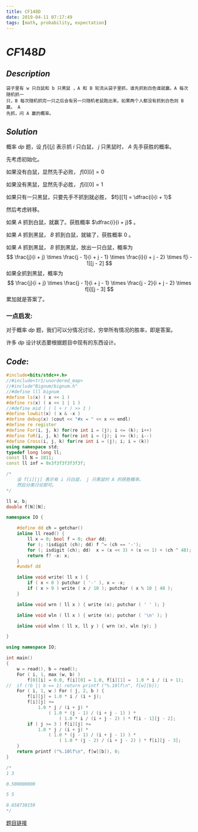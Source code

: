 ```yaml
---
title: CF148D
date: 2019-04-11 07:17:49
tags: [math, probability, expectation]
---
```


# $CF148D$



## $Description$

```
袋子里有 w 只白鼠和 b 只黑鼠 ，A 和 B 轮流从袋子里抓，谁先抓到白色谁就赢。A 每次随机抓一
只，B 每次随机抓完一只之后会有另一只随机老鼠跑出来。如果两个人都没有抓到白色则 B 赢。 A 
先抓，问 A 赢的概率。
```



## $Solution$

概率 $dp$ 题，设 $f[i][j]$ 表示抓 $i$ 只白鼠， $j$ 只黑鼠时， $A$ 先手获胜的概率。

先考虑初始化。

如果没有白鼠，显然先手必败， $f[0][i] = 0$ 

如果没有黑鼠，显然先手必胜， $f[i][0] = 1$ 

如果只有一只黑鼠，只要先手不抓到就必胜， $f[i][1] = \dfrac{i}{i + 1}$

然后考虑转移。

如果 $A$ 抓到白鼠，就赢了。获胜概率 $\dfrac{i}{i + j}$ 。

如果 $A$ 抓到黑鼠， $B$ 抓到白鼠，就输了，获胜概率 $0$ 。

如果 $A$ 抓到黑鼠， $B$ 抓到黑鼠，放出一只白鼠，概率为 
$$
\frac{j}{i + j} \times \frac{j - 1}{i + j - 1} \times \frac{i}{i + j - 2} \times f[i - 1][j - 2]
$$
如果全抓到黑鼠，概率为
$$
\frac{j}{i + j} \times \frac{j - 1}{i + j - 1} \times \frac{j - 2}{i + j - 2} \times f[i][j - 3]
$$
累加就是答案了。



### 一点启发:

对于概率 $dp$ 题，我们可以分情况讨论，穷举所有情况的胜率，即是答案。

许多 $dp$ 设计状态要根据题目中现有的东西设计。



## $Code:$

```cpp
#include<bits/stdc++.h>
//#include<tr1/unordered_map>
//#include"Bignum/bignum.h"
//#define lll bignum
#define ls(x) ( x << 1 )
#define rs(x) ( x << 1 | 1 )
//#define mid ( ( l + r ) >> 1 )
#define lowbit(x) ( x & -x )
#define debug(x) (cout << "#x = " << x << endl)
#define re register
#define For(i, j, k) for(re int i = (j); i <= (k); i++)
#define foR(i, j, k) for(re int i = (j); i >= (k); i--)
#define Cross(i, j, k) for(re int i = (j); i; i = (k))
using namespace std;
typedef long long ll;
const ll N = 1011;
const ll inf = 0x3f3f3f3f3f3f;

/*
	设 f[i][j] 表示有 i 只白鼠， j 只黑鼠时 A 的获胜概率。
	然后分类讨论即可。 
*/

ll w, b;
double f[N][N];

namespace IO {

	#define dd ch = getchar()
	inline ll read() {
		ll x = 0; bool f = 0; char dd;
		for (; !isdigit (ch); dd) f ^= (ch == '-');
		for (; isdigit (ch); dd)  x = (x << 3) + (x << 1) + (ch ^ 48);
		return f? -x: x;
	}
	#undef dd

	inline void write( ll x ) {
		if ( x < 0 ) putchar ( '-' ), x = -x;
		if ( x > 9 ) write ( x / 10 ); putchar ( x % 10 | 48 );
	}

	inline void wrn ( ll x ) { write (x); putchar ( ' ' ); }

	inline void wln ( ll x ) { write (x); putchar ( '\n' ); }

	inline void wlnn ( ll x, ll y ) { wrn (x), wln (y); }

}

using namespace IO;

int main()
{
	w = read(), b = read();
	For ( i, 1, max (w, b) ) 
		f[0][i] = 0.0, f[i][0] = 1.0, f[i][1] =  1.0 * i / (i + 1);
//	if (!b || b == 1) return printf ("%.10lf\n", f[w][b]);
	For ( i, 1, w ) For ( j, 2, b ) {
		f[i][j] = 1.0 * i / (i + j);
		f[i][j] += 
			1.0 * j / (i + j) * 
				( 1.0 * (j - 1) / (i + j - 1) ) * 
					( 1.0 * i / (i + j - 2) ) * f[i - 1][j - 2];
		if ( j >= 3 ) f[i][j] += 
			1.0 * j / (i + j) * 
				( 1.0 * (j - 1) / (i + j - 1) ) * 
					( 1.0 * (j - 2) / (i + j - 2) ) * f[i][j - 3];
	}
	return printf ("%.10lf\n", f[w][b]), 0;
}

/*
1 3

0.500000000

5 5

0.658730159
*/

```

[题目链接](<http://codeforces.com/problemset/problem/148/D>)